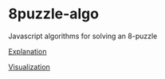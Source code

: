 # 8puzzle-algo
Javascript algorithms for solving an 8-puzzle


[Explanation](https://javascript.plainenglish.io/solving-8-puzzle-exploring-search-options-2e446e29d21)

[Visualization](https://tristanpenman.com/demos/n-puzzle/)
